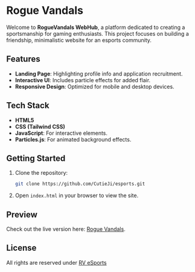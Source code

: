 # Rogue Vandals

Welcome to **RogueVandals WebHub**, a platform dedicated to creating a sportsmanship for gaming enthusiasts. This project focuses on building a friendship, minimalistic website for an esports community.

## Features
- **Landing Page**: Highlighting profile info and application recruitment.
- **Interactive UI**: Includes particle effects for added flair.
- **Responsive Design**: Optimized for mobile and desktop devices.

## Tech Stack
- **HTML5**
- **CSS (Tailwind CSS)**
- **JavaScript**: For interactive elements.
- **Particles.js**: For animated background effects.

## Getting Started

1. Clone the repository:
    ```bash
    git clone https://github.com/CutieJi/esports.git
    ```
2. Open `index.html` in your browser to view the site.

## Preview

Check out the live version here: [Rogue Vandals](https://roguevandals.netlify.app).

## License

All rights are reserved under [RV eSports](https://github.com/CutieJi/esports/blob/main/LICENSE)

